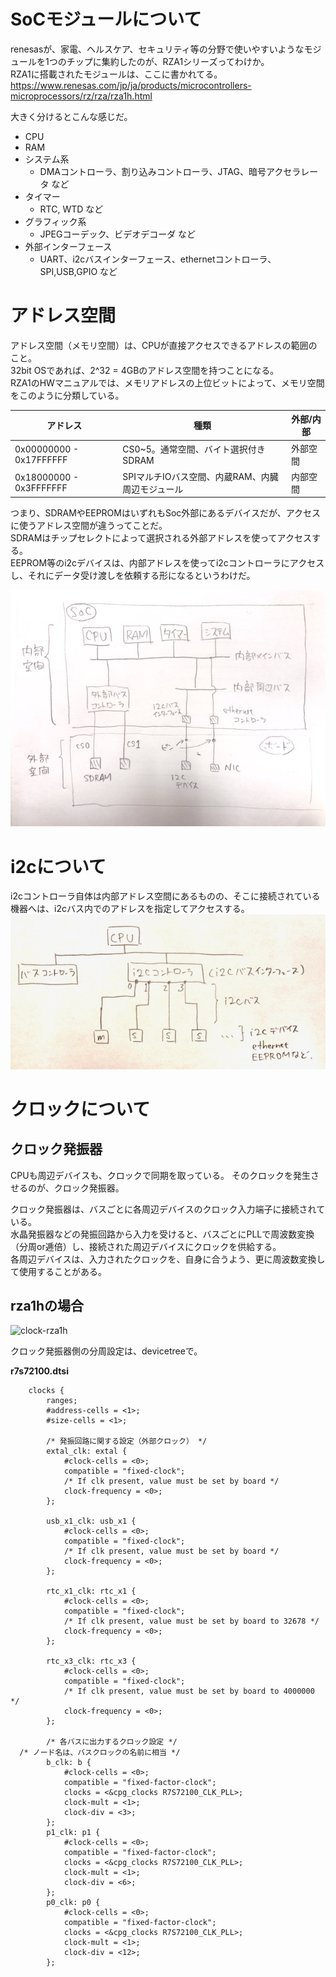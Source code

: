 # SoCモジュールについて
renesasが、家電、ヘルスケア、セキュリティ等の分野で使いやすいようなモジュールを1つのチップに集約したのが、RZA1シリーズってわけか。  
RZA1に搭載されたモジュールは、ここに書かれてる。  
https://www.renesas.com/jp/ja/products/microcontrollers-microprocessors/rz/rza/rza1h.html

大きく分けるとこんな感じだ。  
* CPU
* RAM
* システム系
  * DMAコントローラ、割り込みコントローラ、JTAG、暗号アクセラレータ など
* タイマー
  * RTC, WTD など
* グラフィック系
  * JPEGコーデック、ビデオデコーダ など
* 外部インターフェース
  * UART、i2cバスインターフェース、ethernetコントローラ、SPI,USB,GPIO など

# アドレス空間
アドレス空間（メモリ空間）は、CPUが直接アクセスできるアドレスの範囲のこと。  
32bit OSであれば、2^32 = 4GBのアドレス空間を持つことになる。    
RZA1のHWマニュアルでは、メモリアドレスの上位ビットによって、メモリ空間をこのように分類している。

|  アドレス  |  種類  |  外部/内部  |
| ---- | ---- | ---- |
|  0x00000000 - 0x17FFFFFF  |  CS0~5。通常空間、バイト選択付きSDRAM  |  外部空間  |
|  0x18000000 - 0x3FFFFFFF  |  SPIマルチIOバス空間、内蔵RAM、内臓周辺モジュール  |  内部空間  |

つまり、SDRAMやEEPROMはいずれもSoc外部にあるデバイスだが、アクセスに使うアドレス空間が違うってことだ。  
SDRAMはチップセレクトによって選択される外部アドレスを使ってアクセスする。  
EEPROM等のi2cデバイスは、内部アドレスを使ってi2cコントローラにアクセスし、それにデータ受け渡しを依頼する形になるというわけだ。  

![micon](https://github.com/mozomozo101/kernel_docs/blob/master/images/IMG_1148.jpg)


# 
# i2cについて
i2cコントローラ自体は内部アドレス空間にあるものの、そこに接続されている機器へは、i2cバス内でのアドレスを指定してアクセスする。
![micon](https://github.com/mozomozo101/kernel_docs/blob/master/images/IMG_1172.jpg)

# クロックについて
## クロック発振器
CPUも周辺デバイスも、クロックで同期を取っている。
そのクロックを発生させるのが、クロック発振器。

クロック発振器は、バスごとに各周辺デバイスのクロック入力端子に接続されている。  
水晶発振器などの発振回路から入力を受けると、バスごとにPLLで周波数変換（分周or逓倍）し、接続された周辺デバイスにクロックを供給する。  
各周辺デバイスは、入力されたクロックを、自身に合うよう、更に周波数変換して使用することがある。  

## rza1hの場合
![clock-rza1h](https://github.com/mozomozo101/tech_memo/blob/master/images/IMG_1153.jpg)

クロック発振器側の分周設定は、devicetreeで。

**r7s72100.dtsi**
```
	clocks {
		ranges;
		#address-cells = <1>;
		#size-cells = <1>;

		/* 発振回路に関する設定（外部クロック） */
		extal_clk: extal {
			#clock-cells = <0>;
			compatible = "fixed-clock";
			/* If clk present, value must be set by board */
			clock-frequency = <0>;
		};

		usb_x1_clk: usb_x1 {
			#clock-cells = <0>;
			compatible = "fixed-clock";
			/* If clk present, value must be set by board */
			clock-frequency = <0>;
		};

		rtc_x1_clk: rtc_x1 {
			#clock-cells = <0>;
			compatible = "fixed-clock";
			/* If clk present, value must be set by board to 32678 */
			clock-frequency = <0>;
		};

		rtc_x3_clk: rtc_x3 {
			#clock-cells = <0>;
			compatible = "fixed-clock";
			/* If clk present, value must be set by board to 4000000 */
			clock-frequency = <0>;
		};

		/* 各バスに出力するクロック設定 */
  /* ノード名は、バスクロックの名前に相当 */
		b_clk: b {
			#clock-cells = <0>;
			compatible = "fixed-factor-clock";
			clocks = <&cpg_clocks R7S72100_CLK_PLL>;
			clock-mult = <1>;
			clock-div = <3>;
		};
		p1_clk: p1 {
			#clock-cells = <0>;
			compatible = "fixed-factor-clock";
			clocks = <&cpg_clocks R7S72100_CLK_PLL>;
			clock-mult = <1>;
			clock-div = <6>;
		};
		p0_clk: p0 {
			#clock-cells = <0>;
			compatible = "fixed-factor-clock";
			clocks = <&cpg_clocks R7S72100_CLK_PLL>;
			clock-mult = <1>;
			clock-div = <12>;
		};
  ```

